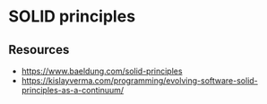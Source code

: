 # SOLID principles

## Resources

- https://www.baeldung.com/solid-principles
- https://kislayverma.com/programming/evolving-software-solid-principles-as-a-continuum/
